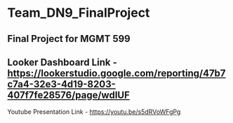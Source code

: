 # Team_DN9_FinalProject
## Final Project for MGMT 599
Looker Dashboard Link - https://lookerstudio.google.com/reporting/47b7c7a4-32e3-4d19-8203-407f7fe28576/page/wdIUF
---
Youtube Presentation Link - https://youtu.be/s5dRVoWFgPg
